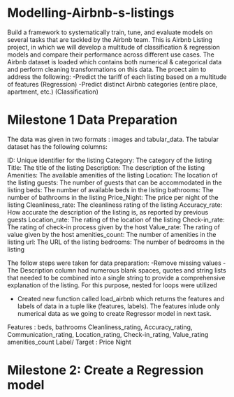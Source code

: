 # Modelling-Airbnb-s-listings
Build a framework to systematically train, tune, and evaluate models on several tasks that are tackled by the Airbnb team. 
This is Airbnb Listing project, in which we will develop a multitude of  classification & regression models and compare their performance across different use cases.  The  Airbnb dataset is loaded which contains both numerical & categorical data and perform cleaning transformations on this data. The proect aim to  address the following:
-Predict the tariff of each listing based on a multitude of features (Regression) 
-Predict distinct Airbnb categories (entire place, apartment, etc.) (Classification)


# Milestone 1 Data Preparation
The data was given in two formats : images and tabular_data. The tabular dataset has the following columns:

  ID: Unique identifier for the listing
  Category: The category of the listing
  Title: The title of the listing
  Description: The description of the listing
  Amenities: The available amenities of the listing
  Location: The location of the listing
  guests: The number of guests that can be accommodated in the listing
  beds: The number of available beds in the listing
  bathrooms: The number of bathrooms in the listing
  Price_Night: The price per night of the listing
  Cleanliness_rate: The cleanliness rating of the listing
  Accuracy_rate: How accurate the description of the listing is, as reported by previous guests
  Location_rate: The rating of the location of the listing
  Check-in_rate: The rating of check-in process given by the host
  Value_rate: The rating of value given by the host
  amenities_count: The number of amenities in the listing
  url: The URL of the listing
  bedrooms: The number of bedrooms in the listing
  
The follow steps were taken for data preparation:
  -Remove missing values
  -The Description column had numerous blank spaces, quotes and string lists that needed to be combined into a single string to provide a comprehensive explanation of    the listing. For this purpose, nested for loops were utilized
 - Created new function called load_airbnb which returns the features and labels of  data in a tuple like (features, labels). The features inlude only numerical data as we going to create Regressor model in next task. 
 
 Features : beds, bathrooms  Cleanliness_rating, Accuracy_rating,  Communication_rating, Location_rating, Check-in_rating,  Value_rating  amenities_count 
 Label/ Target : Price Night

# Milestone 2: Create a Regression model


